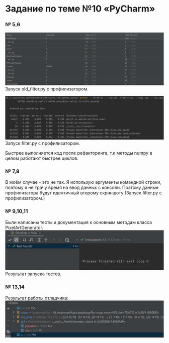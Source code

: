 # Задание по теме №10 «PyCharm»
### № 5,6
![alt text](images/old_filter_profile.png)
Запуск old_filter.py c профилизатором.

![alt text](images/filter_profile.png)
Запуск filter.py c профилизатором.

Быстрее выполняется код после рефакторинга, т.к методы numpy в целом работают быстрее циклов.
### № 7,8
В моём случае - это не так. Я использую аргументы командной строки, поэтому я не трачу время на ввод данных с консоли. Поэтому данные профилизатора будут идентичный второму скриншоту (Запуск filter.py c профилизатором.)
### № 9,10,11 
Были написаны тесты и документация к основным методам класса PixelArtGenerator.
![alt text](images/tests.png)
Результат запуска тестов.
### № 13,14
Результат работы отладчика:
![alt text](images/debug.png)


